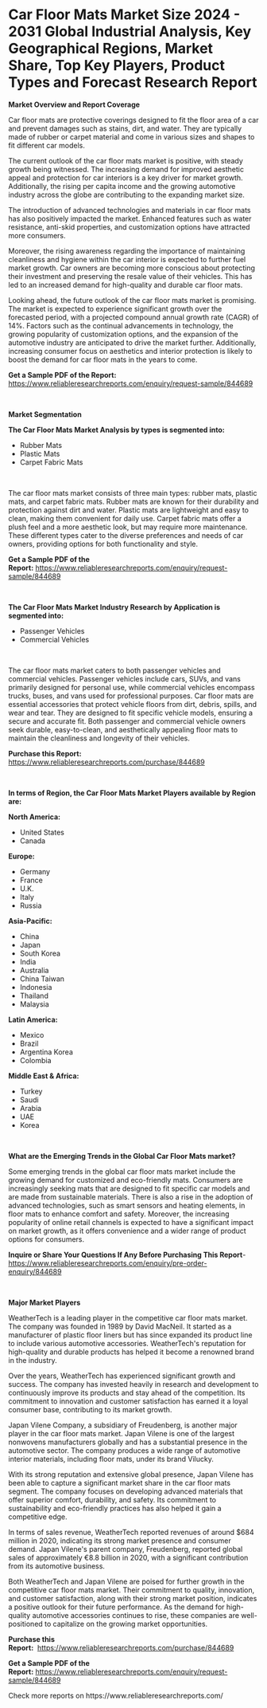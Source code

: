 <p><h1>Car Floor Mats Market Size 2024 - 2031 Global Industrial Analysis, Key Geographical Regions, Market Share, Top Key Players, Product Types and Forecast Research Report</h1></p><p><strong>Market Overview and Report Coverage</strong></p>
<p><p>Car floor mats are protective coverings designed to fit the floor area of a car and prevent damages such as stains, dirt, and water. They are typically made of rubber or carpet material and come in various sizes and shapes to fit different car models.</p><p>The current outlook of the car floor mats market is positive, with steady growth being witnessed. The increasing demand for improved aesthetic appeal and protection for car interiors is a key driver for market growth. Additionally, the rising per capita income and the growing automotive industry across the globe are contributing to the expanding market size.</p><p>The introduction of advanced technologies and materials in car floor mats has also positively impacted the market. Enhanced features such as water resistance, anti-skid properties, and customization options have attracted more consumers.</p><p>Moreover, the rising awareness regarding the importance of maintaining cleanliness and hygiene within the car interior is expected to further fuel market growth. Car owners are becoming more conscious about protecting their investment and preserving the resale value of their vehicles. This has led to an increased demand for high-quality and durable car floor mats.</p><p>Looking ahead, the future outlook of the car floor mats market is promising. The market is expected to experience significant growth over the forecasted period, with a projected compound annual growth rate (CAGR) of 14%. Factors such as the continual advancements in technology, the growing popularity of customization options, and the expansion of the automotive industry are anticipated to drive the market further. Additionally, increasing consumer focus on aesthetics and interior protection is likely to boost the demand for car floor mats in the years to come.</p></p>
<p><strong>Get a Sample PDF of the Report:</strong> <a href="https://www.reliableresearchreports.com/enquiry/request-sample/844689">https://www.reliableresearchreports.com/enquiry/request-sample/844689</a></p>
<p>&nbsp;</p>
<p><strong>Market Segmentation</strong></p>
<p><strong>The Car Floor Mats Market Analysis by types is segmented into:</strong></p>
<p><ul><li>Rubber Mats</li><li>Plastic Mats</li><li>Carpet Fabric Mats</li></ul></p>
<p>&nbsp;</p>
<p><p>The car floor mats market consists of three main types: rubber mats, plastic mats, and carpet fabric mats. Rubber mats are known for their durability and protection against dirt and water. Plastic mats are lightweight and easy to clean, making them convenient for daily use. Carpet fabric mats offer a plush feel and a more aesthetic look, but may require more maintenance. These different types cater to the diverse preferences and needs of car owners, providing options for both functionality and style.</p></p>
<p><strong>Get a Sample PDF of the Report:</strong>&nbsp;<a href="https://www.reliableresearchreports.com/enquiry/request-sample/844689">https://www.reliableresearchreports.com/enquiry/request-sample/844689</a></p>
<p>&nbsp;</p>
<p><strong>The Car Floor Mats Market Industry Research by Application is segmented into:</strong></p>
<p><ul><li>Passenger Vehicles</li><li>Commercial Vehicles</li></ul></p>
<p>&nbsp;</p>
<p><p>The car floor mats market caters to both passenger vehicles and commercial vehicles. Passenger vehicles include cars, SUVs, and vans primarily designed for personal use, while commercial vehicles encompass trucks, buses, and vans used for professional purposes. Car floor mats are essential accessories that protect vehicle floors from dirt, debris, spills, and wear and tear. They are designed to fit specific vehicle models, ensuring a secure and accurate fit. Both passenger and commercial vehicle owners seek durable, easy-to-clean, and aesthetically appealing floor mats to maintain the cleanliness and longevity of their vehicles.</p></p>
<p><strong>Purchase this Report:</strong>&nbsp; <a href="https://www.reliableresearchreports.com/purchase/844689">https://www.reliableresearchreports.com/purchase/844689</a></p>
<p>&nbsp;</p>
<p><strong>In terms of Region, the Car Floor Mats Market Players available by Region are:</strong></p>
<p>
    <p> <strong> North America: </strong>
        <ul>
            <li>United States</li>
            <li>Canada</li>
        </ul>
        </p> 
    <p> <strong> Europe: </strong>
        <ul>
            <li>Germany</li>
            <li>France</li>
            <li>U.K.</li>
            <li>Italy</li>
            <li>Russia</li>
        </ul>
        </p> 
    <p> <strong> Asia-Pacific: </strong>
        <ul>
            <li>China</li>
            <li>Japan</li>
            <li>South Korea</li>
            <li>India</li>
            <li>Australia</li>
            <li>China Taiwan</li>
            <li>Indonesia</li>
            <li>Thailand</li>
            <li>Malaysia</li>
        </ul>
        </p> 
    <p> <strong> Latin America: </strong>
        <ul>
            <li>Mexico</li>
            <li>Brazil</li>
            <li>Argentina Korea</li>
            <li>Colombia</li>
        </ul>
        </p> 
    <p> <strong> Middle East & Africa: </strong>
        <ul>
            <li>Turkey</li>
            <li>Saudi</li>
            <li>Arabia</li>
            <li>UAE</li>
            <li>Korea</li>
        </ul>
    </p>
    </p>
<p>&nbsp;</p>
<p><strong>What are the Emerging Trends in the Global Car Floor Mats market?</strong></p>
<p><p>Some emerging trends in the global car floor mats market include the growing demand for customized and eco-friendly mats. Consumers are increasingly seeking mats that are designed to fit specific car models and are made from sustainable materials. There is also a rise in the adoption of advanced technologies, such as smart sensors and heating elements, in floor mats to enhance comfort and safety. Moreover, the increasing popularity of online retail channels is expected to have a significant impact on market growth, as it offers convenience and a wider range of product options for consumers.</p></p>
<p><strong>Inquire or Share Your Questions If Any Before Purchasing This Report</strong>- <a href="https://www.reliableresearchreports.com/enquiry/pre-order-enquiry/844689">https://www.reliableresearchreports.com/enquiry/pre-order-enquiry/844689</a></p>
<p>&nbsp;</p>
<p><strong>Major Market Players</strong></p>
<p><p>WeatherTech is a leading player in the competitive car floor mats market. The company was founded in 1989 by David MacNeil. It started as a manufacturer of plastic floor liners but has since expanded its product line to include various automotive accessories. WeatherTech's reputation for high-quality and durable products has helped it become a renowned brand in the industry.</p><p>Over the years, WeatherTech has experienced significant growth and success. The company has invested heavily in research and development to continuously improve its products and stay ahead of the competition. Its commitment to innovation and customer satisfaction has earned it a loyal consumer base, contributing to its market growth.</p><p>Japan Vilene Company, a subsidiary of Freudenberg, is another major player in the car floor mats market. Japan Vilene is one of the largest nonwovens manufacturers globally and has a substantial presence in the automotive sector. The company produces a wide range of automotive interior materials, including floor mats, under its brand Vilucky.</p><p>With its strong reputation and extensive global presence, Japan Vilene has been able to capture a significant market share in the car floor mats segment. The company focuses on developing advanced materials that offer superior comfort, durability, and safety. Its commitment to sustainability and eco-friendly practices has also helped it gain a competitive edge.</p><p>In terms of sales revenue, WeatherTech reported revenues of around $684 million in 2020, indicating its strong market presence and consumer demand. Japan Vilene's parent company, Freudenberg, reported global sales of approximately €8.8 billion in 2020, with a significant contribution from its automotive business.</p><p>Both WeatherTech and Japan Vilene are poised for further growth in the competitive car floor mats market. Their commitment to quality, innovation, and customer satisfaction, along with their strong market position, indicates a positive outlook for their future performance. As the demand for high-quality automotive accessories continues to rise, these companies are well-positioned to capitalize on the growing market opportunities.</p></p>
<p><strong>Purchase this Report:</strong>&nbsp;&nbsp;<a href="https://www.reliableresearchreports.com/purchase/844689">https://www.reliableresearchreports.com/purchase/844689</a></p>
<p></p>
<p><strong>Get a Sample PDF of the Report:</strong>&nbsp;<a href="https://www.reliableresearchreports.com/enquiry/request-sample/844689">https://www.reliableresearchreports.com/enquiry/request-sample/844689</a></p>
<p>Check more reports on https://www.reliableresearchreports.com/</p>